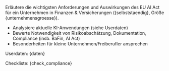 Erläutere die wichtigsten Anforderungen und Auswirkungen des EU AI Act für ein Unternehmen in Finanzen & Versicherungen ({selbststaendig}, Größe {unternehmensgroesse}).

- Analysiere aktuelle KI-Anwendungen (siehe Userdaten)
- Bewerte Notwendigkeit von Risikoabschätzung, Dokumentation, Compliance (insb. BaFin, AI Act)
- Besonderheiten für kleine Unternehmen/Freiberufler ansprechen

Userdaten:
{daten}

Checkliste:
{check_compliance}
